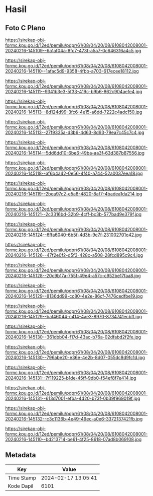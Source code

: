 # Hasil

## Foto C Plano

https://sirekap-obj-formc.kpu.go.id/12ed/pemilu/pdpr/61/08/04/20/08/6108042008001-20240216-145109--6a1af04a-8fc7-473f-a5a7-0c646316a4c5.jpg

https://sirekap-obj-formc.kpu.go.id/12ed/pemilu/pdpr/61/08/04/20/08/6108042008001-20240216-145110--1afac5d9-9358-4fbb-a703-617ecee18112.jpg

https://sirekap-obj-formc.kpu.go.id/12ed/pemilu/pdpr/61/08/04/20/08/6108042008001-20240216-145111--9341b3e3-5f33-419c-b9b6-862c904aefe4.jpg

https://sirekap-obj-formc.kpu.go.id/12ed/pemilu/pdpr/61/08/04/20/08/6108042008001-20240216-145113--8d124d99-3fc6-4e15-a6dd-7222c4adc150.jpg

https://sirekap-obj-formc.kpu.go.id/12ed/pemilu/pdpr/61/08/04/20/08/6108042008001-20240216-145113--27f9335a-d3b6-4d63-8d93-79ea7c45c7c4.jpg

https://sirekap-obj-formc.kpu.go.id/12ed/pemilu/pdpr/61/08/04/20/08/6108042008001-20240216-145114--5dd6dd10-6be6-49ba-aa3f-63d387b87556.jpg

https://sirekap-obj-formc.kpu.go.id/12ed/pemilu/pdpr/61/08/04/20/08/6108042008001-20240216-145118--af6b4a42-0e56-4f40-a744-52a0037eea18.jpg

https://sirekap-obj-formc.kpu.go.id/12ed/pemilu/pdpr/61/08/04/20/08/6108042008001-20240216-145119--2bea97c2-e5a8-4820-8af7-4badea1da214.jpg

https://sirekap-obj-formc.kpu.go.id/12ed/pemilu/pdpr/61/08/04/20/08/6108042008001-20240216-145121--2c3316bd-32b9-4cff-bc3b-577bad9e379f.jpg

https://sirekap-obj-formc.kpu.go.id/12ed/pemilu/pdpr/61/08/04/20/08/6108042008001-20240216-145124--6ffa6040-6b5f-4d3b-9e7f-231002701e42.jpg

https://sirekap-obj-formc.kpu.go.id/12ed/pemilu/pdpr/61/08/04/20/08/6108042008001-20240216-145126--47f2e0f2-d5f3-428c-a508-28fcd895c9c4.jpg

https://sirekap-obj-formc.kpu.go.id/12ed/pemilu/pdpr/61/08/04/20/08/6108042008001-20240216-145128--20c9b17a-755f-49e4-a57c-c952be17faa8.jpg

https://sirekap-obj-formc.kpu.go.id/12ed/pemilu/pdpr/61/08/04/20/08/6108042008001-20240216-145129--8136dd99-cc80-4e2e-86cf-7476cedfbe19.jpg

https://sirekap-obj-formc.kpu.go.id/12ed/pemilu/pdpr/61/08/04/20/08/6108042008001-20240216-145129--baf46044-c414-4ae3-8970-8734741ecbff.jpg

https://sirekap-obj-formc.kpu.go.id/12ed/pemilu/pdpr/61/08/04/20/08/6108042008001-20240216-145130--361dbb04-f17d-43ac-b76a-02dfabd2f2fe.jpg

https://sirekap-obj-formc.kpu.go.id/12ed/pemilu/pdpr/61/08/04/20/08/6108042008001-20240216-145130--796abe20-e36e-4e2b-8d07-055dc8d9fc1d.jpg

https://sirekap-obj-formc.kpu.go.id/12ed/pemilu/pdpr/61/08/04/20/08/6108042008001-20240216-145131--7f119225-b1de-45ff-9db0-f54ef8f7e414.jpg

https://sirekap-obj-formc.kpu.go.id/12ed/pemilu/pdpr/61/08/04/20/08/6108042008001-20240216-145131--613d7001-efba-4d20-b73f-0b39f969019f.jpg

https://sirekap-obj-formc.kpu.go.id/12ed/pemilu/pdpr/61/08/04/20/08/6108042008001-20240216-145132--c3c1136b-4e49-49ec-a0e6-3372137421fb.jpg

https://sirekap-obj-formc.kpu.go.id/12ed/pemilu/pdpr/61/08/04/20/08/6108042008001-20240216-145110--bd213714-be61-4f25-8618-07ad8b069108.jpg


## Metadata

| Key        | Value               |
| ---------- | ------------------- |
| Time Stamp | 2024-02-17 13:05:41 |
| Kode Dapil | 6101                |



